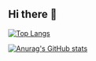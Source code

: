 ## Hi there 👋

<!--
**KhoTheProgrammer/KhoTheProgrammer** is a ✨ _special_ ✨ repository because its `README.md` (this file) appears on your GitHub profile.

Here are some ideas to get you started:

- 🔭 I’m currently working on ...
- 🌱 I’m currently learning ...
- 👯 I’m looking to collaborate on ...
- 🤔 I’m looking for help with ...
- 💬 Ask me about ...
- 📫 How to reach me: ...
- 😄 Pronouns: ...
- ⚡ Fun fact: ...
-->
[![Top Langs](https://github-readme-stats-kondwani-padyeras-projects.vercel.app/api/top-langs/?username=KhoTheProgrammer&theme=cobalt&show_icons=true&langs_count=10&layout=compact)](https://github.com/anuraghazra/github-readme-stats)

[![Anurag's GitHub stats](https://github-readme-stats-kondwani-padyeras-projects.vercel.app&show_icons=true&theme=cobalt&rank_icon=percentile)](https://github.com/anuraghazra/github-readme-stats)

